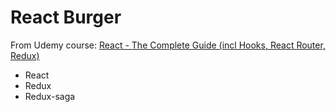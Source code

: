 # React Burger

From Udemy course: [React - The Complete Guide (incl Hooks, React Router, Redux)](https://www.udemy.com/course/react-the-complete-guide-incl-redux/)

- React
- Redux
- Redux-saga